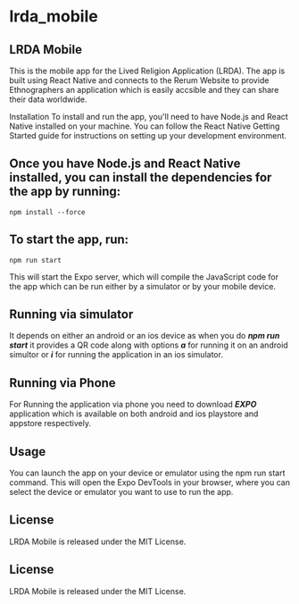 
# lrda_mobile

## LRDA Mobile
This is the mobile app for the Lived Religion Application (LRDA). The app is built using React Native and connects to the Rerum Website to provide Ethnographers an application which is easily accsible and they can share their data worldwide.

Installation
To install and run the app, you'll need to have Node.js and React Native installed on your machine. You can follow the React Native Getting Started guide for instructions on setting up your development environment.

## Once you have Node.js and React Native installed, you can install the dependencies for the app by running:

```
npm install --force
```
## To start the app, run:

```
npm run start

```
This will start the Expo server, which will compile the JavaScript code for the app which can be run either by a simulator or by your mobile device.

## Running via simulator 
It depends on either an android or an ios device as when you do ***npm run start*** it provides a QR code along with options ***a*** for running it on an android simultor or ***i*** for running the application in an ios simulator.

## Running via Phone
For Running the application via phone you need to download ***EXPO*** application which is available on both android and ios playstore and appstore respectively.

## Usage
You can launch the app on your device or emulator using the npm run start command. This will open the Expo DevTools in your browser, where you can select the device or emulator you want to use to run the app.

## License
LRDA Mobile is released under the MIT License.


## License
LRDA Mobile is released under the MIT License.